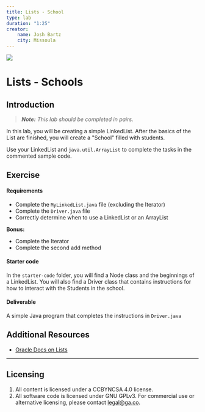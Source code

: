 ```yaml
---
title: Lists - School
type: lab
duration: "1:25"
creator:
    name: Josh Bartz
    city: Missoula
---
```


![](https://ga-dash.s3.amazonaws.com/production/assets/logo-9f88ae6c9c3871690e33280fcf557f33.png)

# Lists - Schools

## Introduction

> ***Note:*** _This lab should be completed in pairs._

In this lab, you will be creating a simple LinkedList. After the basics of the List are finished, you will create a "School" filled with students.

Use your LinkedList and `java.util.ArrayList` to complete the tasks in the commented sample code.

## Exercise

#### Requirements


- Complete the `MyLinkedList.java` file (excluding the Iterator)
- Complete the `Driver.java` file
- Correctly determine when to use a LinkedList or an ArrayList

**Bonus:**

- Complete the Iterator
- Complete the second add method


#### Starter code

In the `starter-code` folder, you will find a Node class and the beginnings of a LinkedList. You will also find a Driver class that contains instructions for how to interact with the Students in the school.


#### Deliverable

A simple Java program that completes the instructions in `Driver.java`

## Additional Resources

- [Oracle Docs on Lists](https://docs.oracle.com/javase/8/docs/api/java/util/List.html)

---

## Licensing
1. All content is licensed under a CC­BY­NC­SA 4.0 license.
2. All software code is licensed under GNU GPLv3. For commercial use or alternative licensing, please contact [legal@ga.co](mailto:legal@ga.co).
